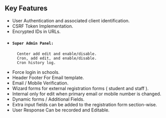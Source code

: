 ## Key Features

* User Authentication and associated client identification.
* CSRF Token Implementation.
* Encrypted IDs in URLs.
* ####  `Super Admin Panel:`
        Center add edit and enable/disable.
        Cron, add edit, and enable/disable.
        Cron history log.
* Force login in schools.
* Header Footer For Email template.
* Email /  Mobile Verification.
* Wizard forms for external registration forms ( student and staff ).
* Internal only for edit when primary email or mobile number is changed.
* Dynamic forms / Additional Fields.
* Extra input fields can be added to the registration form section-wise.
* User Response Can be recorded and Editable. 
